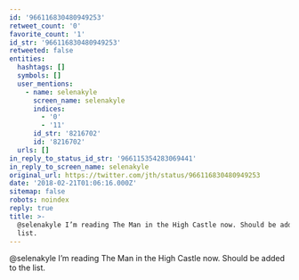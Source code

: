 ```yaml
---
id: '966116830480949253'
retweet_count: '0'
favorite_count: '1'
id_str: '966116830480949253'
retweeted: false
entities:
  hashtags: []
  symbols: []
  user_mentions:
    - name: selenakyle
      screen_name: selenakyle
      indices:
        - '0'
        - '11'
      id_str: '8216702'
      id: '8216702'
  urls: []
in_reply_to_status_id_str: '966115354283069441'
in_reply_to_screen_name: selenakyle
original_url: https://twitter.com/jth/status/966116830480949253
date: '2018-02-21T01:06:16.000Z'
sitemap: false
robots: noindex
reply: true
title: >-
  @selenakyle I’m reading The Man in the High Castle now. Should be added to the
  list.
---
```


@selenakyle I’m reading The Man in the High Castle now. Should be added to the list.